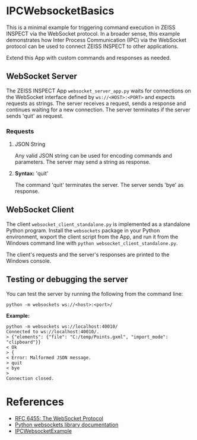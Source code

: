 # IPCWebsocketBasics

This is a minimal example for triggering command execution in ZEISS INSPECT via the WebSocket protocol. In a broader sense, this example demonstrates how Inter Process Communication (IPC) via the WebSocket protocol can be used to connect ZEISS INSPECT to other applications.

Extend this App with custom commands and responses as needed.

## WebSocket Server

The ZEISS INSPECT App `websocket_server_app.py` waits for connections on the WebSocket interface defined by `ws://<HOST>:<PORT>` and expects requests as strings. The server receives a request, sends a response and continues waiting for a new connection.
The server terminates if the server sends 'quit' as request.

### Requests

1. JSON String

   Any valid JSON string can be used for encoding commands and parameters. The server may send a string as response.

2. **Syntax:** 'quit'
   
   The command 'quit' terminates the server. The server sends 'bye' as response.

## WebSocket Client

The client `websocket_client_standalone.py` is implemented as a standalone Python program. Install the `websockets` package in your Python environment, wxport the client script from the App, and run it from the Windows command line with `python websocket_client_standalone.py`.

The client's requests and the server's responses are printed to the Windows console.

## Testing or debugging the server

You can test the server by running the following from the command line:

```
python -m websockets ws://<host>:<port>/
```

**Example:**
```
python -m websockets ws://localhost:40010/
Connected to ws://localhost:40010/.
> {"elements": {"file": "C:/temp/Points.gxml", "import_mode": "clipboard"}}
< Ok
> {
< Error: Malformed JSON message.
> quit
< bye
>
Connection closed.
```

# References

* [RFC 6455: The WebSocket Protocol](https://datatracker.ietf.org/doc/html/rfc6455)
* [Python websockets library documentation](https://websockets.readthedocs.io/en/stable/index.html)
* [IPCWebsocketExample](https://github.com/ZEISS/zeiss-inspect-app-examples/tree/main/AppExamples/misc/IPCWebsocketExample)
